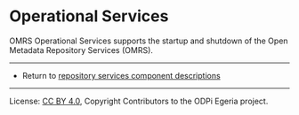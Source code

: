 <!-- SPDX-License-Identifier: CC-BY-4.0 -->
<!-- Copyright Contributors to the ODPi Egeria project. -->

# Operational Services

OMRS Operational Services supports the startup and shutdown of the
Open Metadata Repository Services (OMRS).



----
* Return to [repository services component descriptions](.)

----
License: [CC BY 4.0](https://creativecommons.org/licenses/by/4.0/),
Copyright Contributors to the ODPi Egeria project.